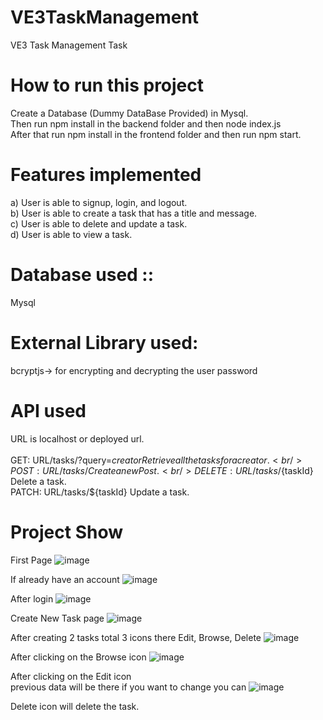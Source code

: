 # VE3TaskManagement
VE3 Task Management Task
# How to run this project
Create a Database (Dummy DataBase Provided) in Mysql. <br />
Then run npm install in the backend folder and then node index.js <br /> 
After that run npm install in the frontend folder and then run npm start.

# Features implemented
a) User is able to signup, login, and logout.<br />
b) User is able to create a task that has a title and message. <br />
c) User is able to delete and update a task. <br />
d) User is able to view a task.<br />

# Database used :: 
Mysql <br />

# External Library used:
bcryptjs-> for encrypting and decrypting the user password

# API used
URL is localhost or deployed url. <br />
<br />
GET: URL/tasks/?query=${creator}   Retrieve all the tasks for a creator. <br />
POST: URL/tasks/    Create a new Post. <br />
DELETE: URL/tasks/${taskId}  Delete a task. <br />
PATCH: URL/tasks/${taskId}  Update a task. <br />

# Project Show
First Page
![image](https://github.com/maditya01/VE3TaskManagement/assets/60269271/1ba85027-2c32-4479-8f65-de1a5e8c8b25)

If already have an account
![image](https://github.com/maditya01/VE3TaskManagement/assets/60269271/1dd43a3b-5f10-4f7d-9fe8-2784904a0206)

After login
![image](https://github.com/maditya01/VE3TaskManagement/assets/60269271/e6521c0e-3630-4189-9ce5-72eaa722e663)

Create New Task page
![image](https://github.com/maditya01/VE3TaskManagement/assets/60269271/2e2df5d7-fd22-4833-accf-dc0f53517371)

After creating 2 tasks total 3 icons there Edit, Browse, Delete
![image](https://github.com/maditya01/VE3TaskManagement/assets/60269271/d96b03a0-47f6-45ff-b439-9eeb6fe3ccdf)

After clicking on the Browse icon
![image](https://github.com/maditya01/VE3TaskManagement/assets/60269271/698b8d62-cca9-4868-a4eb-bcdd4ce42388)

After clicking on the Edit icon <br />
previous data will be there if you want to change you can
![image](https://github.com/maditya01/VE3TaskManagement/assets/60269271/7d4ef403-3ba8-4cdf-af9c-6330949aff81)

Delete icon will delete the task.
